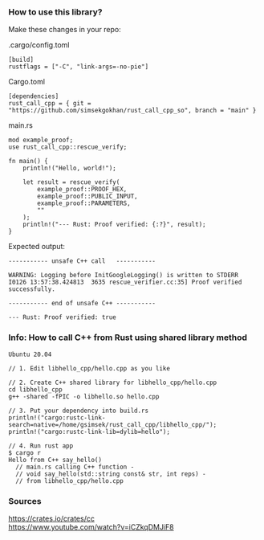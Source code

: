


### How to use this library? 

Make these changes in your repo:  

.cargo/config.toml
```
[build]
rustflags = ["-C", "link-args=-no-pie"]
```

Cargo.toml
```
[dependencies]
rust_call_cpp = { git = "https://github.com/simsekgokhan/rust_call_cpp_so", branch = "main" }
```


main.rs

```
mod example_proof;
use rust_call_cpp::rescue_verify;

fn main() {
    println!("Hello, world!");    

    let result = rescue_verify(
        example_proof::PROOF_HEX, 
        example_proof::PUBLIC_INPUT,
        example_proof::PARAMETERS, 
        ""
    );
    println!("--- Rust: Proof verified: {:?}", result);
}
```

Expected output:

```
----------- unsafe C++ call   -----------

WARNING: Logging before InitGoogleLogging() is written to STDERR
I0126 13:57:38.424813  3635 rescue_verifier.cc:35] Proof verified successfully.

----------- end of unsafe C++ -----------

--- Rust: Proof verified: true
```





### Info: How to call C++ from Rust using shared library method

```
Ubuntu 20.04

// 1. Edit libhello_cpp/hello.cpp as you like

// 2. Create C++ shared library for libhello_cpp/hello.cpp 
cd libhello_cpp
g++ -shared -fPIC -o libhello.so hello.cpp 

// 3. Put your dependency into build.rs
println!("cargo:rustc-link-search=native=/home/gsimsek/rust_call_cpp/libhello_cpp/");        
println!("cargo:rustc-link-lib=dylib=hello"); 
    
// 4. Run rust app
$ cargo r
Hello from C++ say_hello()
  // main.rs calling C++ function -
  // void say_hello(std::string const& str, int reps) -
  // from libhello_cpp/hello.cpp 

```

### Sources
https://crates.io/crates/cc  
https://www.youtube.com/watch?v=iCZkqDMJiF8  

